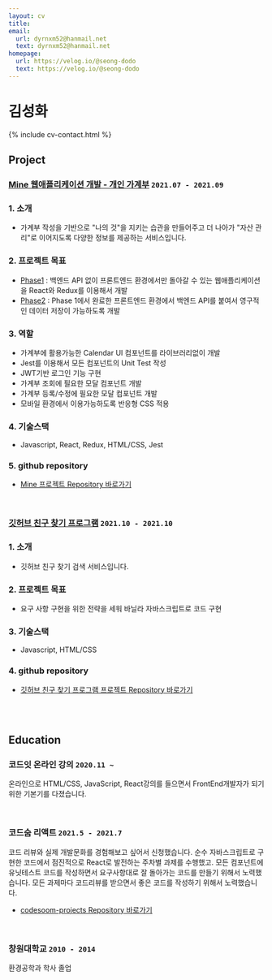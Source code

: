 ```yaml
---
layout: cv
title: 
email:
  url: dyrnxm52@hanmail.net
  text: dyrnxm52@hanmail.net
homepage:
  url: https://velog.io/@seong-dodo
  text: https://velog.io/@seong-dodo
---
```


# 김성화

<!--
include contact information from the front matter
Supported arguments:
    - homepage: url, text
    - phone
    - email
-->

{% include cv-contact.html %}



## Project

### [**Mine 웹애플리케이션 개발 - 개인 가계부**](https://github.com/CodeSoom/project-react-4-seong-dodo) `2021.07 - 2021.09`

### 1. 소개
  
- 가계부 작성을 기반으로 "나의 것"을 지키는 습관을 만들어주고 더 나아가 "자산 관리"로 이어지도록 다양한 정보를 제공하는 서비스입니다.

### 2. 프로젝트 목표
  
- [Phase1](https://github.com/CodeSoom/project-react-4-seong-dodo/tree/week10) : 백엔드 API 없이 프론트엔드 환경에서만 돌아갈 수 있는 웹애플리케이션을 React와 Redux를 이용해서 개발
- [Phase2](https://github.com/CodeSoom/project-react-4-seong-dodo/tree/week11) : Phase 1에서 완료한 프론트엔드 환경에서 백엔드 API를 붙여서 영구적인 데이터 저장이 가능하도록 개발
   
### 3. 역할
 
- 가계부에 활용가능한 Calendar UI 컴포넌트를 라이브러리없이 개발
- Jest를 이용해서 모든 컴포넌트의 Unit Test 작성
- JWT기반 로그인 기능 구현
- 가계부 조회에 필요한 모달 컴포넌트 개발
- 가계부 등록/수정에 필요한 모달 컴포넌트 개발
- 모바일 환경에서 이용가능하도록 반응형 CSS 적용
  
### 4. 기술스택

- Javascript, React, Redux, HTML/CSS, Jest

### 5. github repository

- [Mine 프로젝트 Repository 바로가기](https://github.com/CodeSoom/project-react-4-seong-dodo)


<br>


### [**깃허브 친구 찾기 프로그램**](https://github.com/seong-dodo/github-finder-program) `2021.10 - 2021.10`

### 1. 소개
  
- 깃허브 친구 찾기 검색 서비스입니다.

### 2. 프로젝트 목표
  
- 요구 사항 구현을 위한 전략을 세워 바닐라 자바스크립트로 코드 구현
   
### 3. 기술스택

- Javascript, HTML/CSS

### 4. github repository

- [깃허브 친구 찾기 프로그램 프로젝트 Repository 바로가기](https://github.com/seong-dodo/github-finder-program)

<br>
<br>



## Education



### **코드잇 온라인 강의** `2020.11 ~ `

온라인으로 HTML/CSS, JavaScript, React강의를 들으면서 FrontEnd개발자가 되기 위한 기본기를 다졌습니다.


<br>



### **코드숨 리액트** `2021.5 - 2021.7`

코드 리뷰와 실제 개발문화를 경험해보고 싶어서 신청했습니다. 순수 자바스크립트로 구현한 코드에서 점진적으로 React로 발전하는 주차별 과제를 수행했고. 모든 컴포넌트에 유닛테스트 코드를 작성하면서 요구사항대로 잘 돌아가는 코드를 만들기 위해서 노력했습니다. 모든 과제마다 코드리뷰를 받으면서 좋은 코드를 작성하기 위해서 노력했습니다.
- [codesoom-projects Repository 바로가기](https://github.com/seong-dodo/codesoom-projects)

<br>


### **창원대학교** `2010 - 2014`

환경공학과 학사 졸업



<!-- ### Footer

Last updated: May 2013 -->
